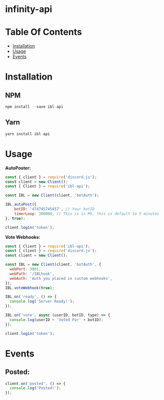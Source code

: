 # infinity-api

# Table Of Contents

- [Installation](#installation)
- [Usage](#usage)
- [Events](#events)

# Installation

## NPM

```js
npm install --save ibl-api
```

## Yarn

```js
yarn install ibl-api
```

# Usage

**AutoPoster:**

```js
const { client } = require('discord.js');
const client = new Client();
const { Client } = require('ibl-api');

const IBL = new Client(client, 'botAuth');

IBL.autoPost({
    botID: '474745745457', // Your botID
    timerLoop: 300000, // This is in MS, this is default to 5 minutes
}, true);

client.login('token');
```

**Vote Webhooks:**

```js
const { Client } = require('ibl-api');
const { client } = require('discord.js');
const client = new Client();

const IBL = new Client(client, 'botAuth', {
  webPort: 3001,
  webPath: '/IBLhook',
  webAuth: 'Auth you placed in custom webhooks',
});
IBL.voteWebhook(true);

IBL.on('ready', () => {
  console.log('Server Ready!');
});

IBL.on('vote', async (userID, botID, type) => {
  console.log(userID + 'Voted For' + botID);
});

client.login('token');
```

# Events

## Posted:

```js
client.on('posted', () => {
  console.log('Posted!');
});
```
